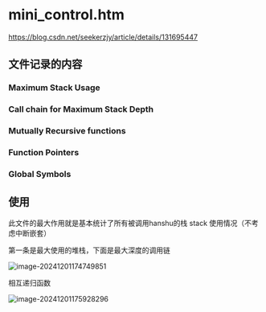 # mini_control.htm

https://blog.csdn.net/seekerzjy/article/details/131695447

## 文件记录的内容

### Maximum Stack Usage

### Call chain for Maximum Stack Depth

### Mutually Recursive functions

### Function Pointers

### Global Symbols



## 使用

此文件的最大作用就是基本统计了所有被调用hanshu的栈 stack 使用情况（不考虑中断嵌套）

第一条是最大使用的堆栈，下面是最大深度的调用链

![image-20241201174749851](D:\Aproject\foc\mini_ctrl\doc\7.readme\pictrue\image-20241201174749851.png)

相互递归函数

![image-20241201175928296](D:\Aproject\foc\mini_ctrl\doc\7.readme\pictrue\image-20241201175928296.png)